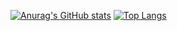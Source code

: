 [![Anurag's GitHub stats](https://github-readme-stats.vercel.app/api?username=jmarcher)](https://github.com/jmarcher) [![Top Langs](https://github-readme-stats.vercel.app/api/top-langs/?username=jmarcher&layout=compact)](https://github.com/anuraghazra/github-readme-stats)



<!--
**jmarcher/jmarcher** is a ✨ _special_ ✨ repository because its `README.md` (this file) appears on your GitHub profile.

Here are some ideas to get you started:

- 🔭 I’m currently working on ...
- 🌱 I’m currently learning ...
- 👯 I’m looking to collaborate on ...
- 🤔 I’m looking for help with ...
- 💬 Ask me about ...
- 📫 How to reach me: ...
- 😄 Pronouns: ...
- ⚡ Fun fact: ...
-->
